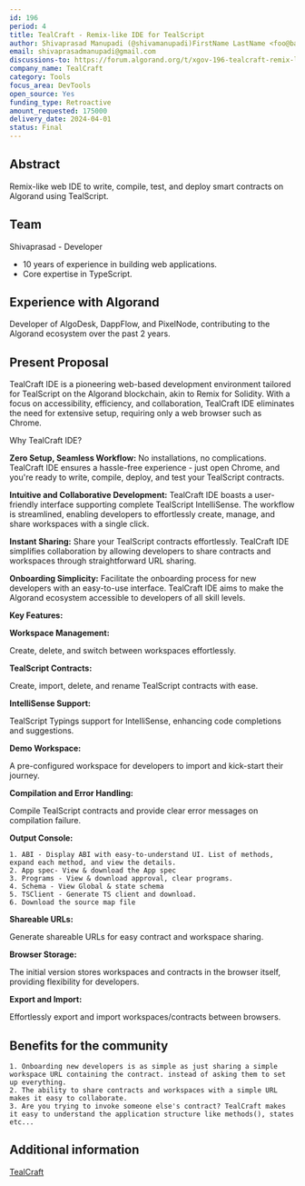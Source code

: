 ```yaml
---
id: 196
period: 4
title: TealCraft - Remix-like IDE for TealScript
author: Shivaprasad Manupadi (@shivamanupadi)FirstName LastName <foo@bar.com>, FirstName (@GitHubUsername) and GitHubUsername (@GitHubUsername)>
email: shivaprasadmanupadi@gmail.com
discussions-to: https://forum.algorand.org/t/xgov-196-tealcraft-remix-like-ide-for-tealscript/11845
company_name: TealCraft
category: Tools
focus_area: DevTools
open_source: Yes
funding_type: Retroactive
amount_requested: 175000
delivery_date: 2024-04-01
status: Final
---
```


## Abstract
Remix-like web IDE to write, compile, test, and deploy smart contracts on Algorand using TealScript.

## Team
Shivaprasad - Developer
- 10 years of experience in building web applications.
- Core expertise in TypeScript.

## Experience with Algorand

Developer of AlgoDesk, DappFlow, and PixelNode, contributing to the Algorand ecosystem over the past 2 years.

## Present Proposal

TealCraft IDE is a pioneering web-based development environment tailored for TealScript on the Algorand blockchain, akin to Remix for Solidity. 
With a focus on accessibility, efficiency, and collaboration, TealCraft IDE eliminates the need for extensive setup, requiring only a web browser such as Chrome.

Why TealCraft IDE?

**Zero Setup, Seamless Workflow:**
No installations, no complications. TealCraft IDE ensures a hassle-free experience - just open Chrome, and you're ready to write, compile, deploy, and test your TealScript contracts.

**Intuitive and Collaborative Development:**
TealCraft IDE boasts a user-friendly interface supporting complete TealScript IntelliSense. The workflow is streamlined, enabling developers to effortlessly create, manage, and share workspaces with a single click.

**Instant Sharing:**
Share your TealScript contracts effortlessly. TealCraft IDE simplifies collaboration by allowing developers to share contracts and workspaces through straightforward URL sharing.

**Onboarding Simplicity:**
Facilitate the onboarding process for new developers with an easy-to-use interface. TealCraft IDE aims to make the Algorand ecosystem accessible to developers of all skill levels.

**Key Features:**

**Workspace Management:**

Create, delete, and switch between workspaces effortlessly.

**TealScript Contracts:**

Create, import, delete, and rename TealScript contracts with ease.

**IntelliSense Support:**

TealScript Typings support for IntelliSense, enhancing code completions and suggestions.

**Demo Workspace:**

A pre-configured workspace for developers to import and kick-start their journey.

**Compilation and Error Handling:**

Compile TealScript contracts and provide clear error messages on compilation failure.

**Output Console:**

    1. ABI - Display ABI with easy-to-understand UI. List of methods, expand each method, and view the details.
    2. App spec- View & download the App spec
    3. Programs - View & download approval, clear programs.
    4. Schema - View Global & state schema
    5. TSClient - Generate TS client and download.
    6. Download the source map file

**Shareable URLs:**

Generate shareable URLs for easy contract and workspace sharing.

**Browser Storage:**

The initial version stores workspaces and contracts in the browser itself, providing flexibility for developers.

**Export and Import:**

Effortlessly export and import workspaces/contracts between browsers.



## Benefits for the community

    1. Onboarding new developers is as simple as just sharing a simple workspace URL containing the contract. instead of asking them to set up everything.
    2. The ability to share contracts and workspaces with a simple URL makes it easy to collaborate.
    3. Are you trying to invoke someone else's contract? TealCraft makes it easy to understand the application structure like methods(), states etc...

## Additional information
<a href="https://tealcraft.org" target="_blank" >TealCraft</a>
